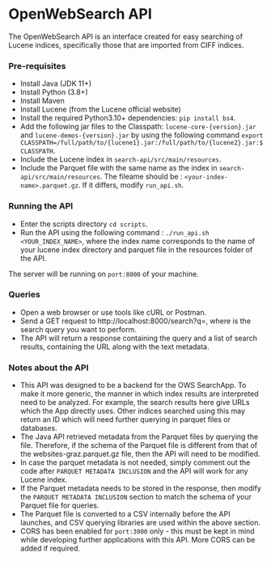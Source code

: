 # OpenWebSearch API

The OpenWebSearch API is an interface created for easy searching of Lucene indices, specifically those that are imported from CIFF indices. 

### Pre-requisites
- Install Java (JDK 11+)
- Install Python (3.8+)
- Install Maven
- Install Lucene (from the Lucene official website)
- Install the required Python3.10+ dependencies: `pip install bs4`.
- Add the following jar files to the Classpath: `lucene-core-{version}.jar` and `lucene-demos-{version}.jar` by using the following command `export CLASSPATH=/full/path/to/{lucene1}.jar:/full/path/to/{lucene2}.jar:$CLASSPATH`.
- Include the Lucene index in `search-api/src/main/resources`.
- Include the Parquet file with the same name as the index in `search-api/src/main/resources`. The fileame should be : `<your-index-name>.parquet.gz`. If it differs, modify `run_api.sh`.

### Running the API
- Enter the scripts directory `cd scripts`.
- Run the API using the following command : `./run_api.sh <YOUR_INDEX_NAME>`, where the index name corresponds to the name of your lucene index directory and parquet file in the resources folder of the API.

The server will be running on `port:8000` of your machine.

### Queries

- Open a web browser or use tools like cURL or Postman.
- Send a GET request to http://localhost:8000/search?q=<your-query>, where <your-query> is the search query you want to perform.
- The API will return a response containing the query and a list of search results, containing the URL along with the text metadata.


### Notes about the API
- This API was designed to be a backend for the OWS SearchApp. To make it more generic, the manner in which index results are interpreted need to be analyzed. For example, the search results here give URLs which the App directly uses. Other indices searched using this may return an ID which will need further querying in parquet files or databases.
- The Java API retrieved metadata from the Parquet files by querying the file. Therefore, if the schema of the Parquet file is different from that of the websites-graz.parquet.gz file, then the API will need to be modified.
- In case the parquet metadata is not needed, simply comment out the code after `PARQUET METADATA INCLUSION` and the API will work for any Lucene index.
- If the Parquet metadata needs to be stored in the response, then modify the `PARQUET METADATA INCLUSION` section to match the schema of your Parquet file for queries.
- The Parquet file is converted to a CSV internally before the API launches, and CSV querying libraries are used within the above section.
- CORS has been enabled for `port:3000` only - this must be kept in mind while developing further applications with this API. More CORS can be added if required.